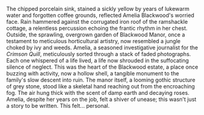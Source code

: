 The chipped porcelain sink, stained a sickly yellow by years of lukewarm water and forgotten coffee grounds, reflected Amelia Blackwood's worried face.  Rain hammered against the corrugated iron roof of the ramshackle cottage, a relentless percussion echoing the frantic rhythm in her chest.  Outside, the sprawling, overgrown garden of Blackwood Manor, once a testament to meticulous horticultural artistry, now resembled a jungle choked by ivy and weeds.  Amelia, a seasoned investigative journalist for the *Crimson Quill*, meticulously sorted through a stack of faded photographs. Each one whispered of a life lived, a life now shrouded in the suffocating silence of neglect.  This was the heart of the Blackwood estate, a place once buzzing with activity, now a hollow shell, a tangible monument to the family's slow descent into ruin.  The manor itself, a looming gothic structure of grey stone, stood like a skeletal hand reaching out from the encroaching fog.  The air hung thick with the scent of damp earth and decaying roses.  Amelia, despite her years on the job, felt a shiver of unease; this wasn't just a story to be written. This felt... personal.

